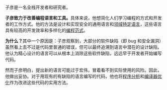 <p>子彦是一名全栈开发者和研究者。</p>
<p>
  <strong>子彦致力于改善编程语言和工具。</strong>具体来说，他想简化人们学习编程的方式和开发者的工作方式。他的方法是设计和实现安全的通用语言和<a href="https://en.wikipedia.org/wiki/Domain-specific_language">领域特定语言</a>，这些语言具有较高的开发效率和多样化的<a href="https://en.wikipedia.org/wiki/Programming_paradigm">编程范式</a>。
</p>
<p>
  <strong>为什么？</strong>其中一个原因是：子彦观察到，大部分的软件缺陷（即 bug 和安全漏洞）虽然看上去不过是代码里普通的错误，但可以最终追溯到语言中潜在的设计缺陷。他认为精心设计的语言可以从根本上消除这些软件缺陷，远远早于开发者开始编写代码。
</p>
<p>然而子彦明白，提出新的语言可能过于宏伟，冒着看不到实际使用的风险。因此，他做出妥协。对于用现有的有缺陷的语言编写的代码，他也将<a href="https://en.wikipedia.org/wiki/Program_analysis">程序分析</a>和<a href="https://en.wikipedia.org/wiki/Optimizing_compiler">编译器优化</a>作为改进这些代码的实用方法。
</p>
